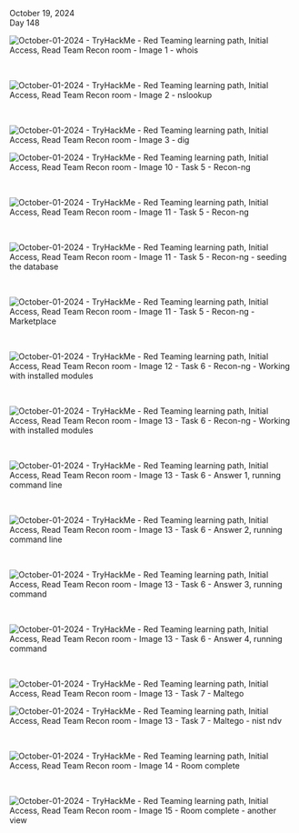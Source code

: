 October 19, 2024<br>
Day 148<br>

![October-01-2024 - TryHackMe - Red Teaming learning path, Initial Access, Read Team Recon room - Image 1 - whois](https://github.com/user-attachments/assets/a18b6ae0-7bee-4676-8ff9-1b396d43ffff)

<br>

![October-01-2024 - TryHackMe - Red Teaming learning path, Initial Access, Read Team Recon room - Image 2 - nslookup](https://github.com/user-attachments/assets/fc7ca8d1-c1b8-4b90-8b23-6887dea30479)


<br>

![October-01-2024 - TryHackMe - Red Teaming learning path, Initial Access, Read Team Recon room - Image 3 - dig](https://github.com/user-attachments/assets/c4149804-27cb-4786-bbd0-ff7846bd09df)



![October-01-2024 - TryHackMe - Red Teaming learning path, Initial Access, Read Team Recon room - Image 10 - Task 5 - Recon-ng](https://github.com/user-attachments/assets/b474df63-6297-4bac-b836-58915b48e0f9)

<br>

![October-01-2024 - TryHackMe - Red Teaming learning path, Initial Access, Read Team Recon room - Image 11 - Task 5 - Recon-ng](https://github.com/user-attachments/assets/3ed69a01-8a75-4a62-ba96-80815fd0c8e7)

<br>

![October-01-2024 - TryHackMe - Red Teaming learning path, Initial Access, Read Team Recon room - Image 11 - Task 5 - Recon-ng - seeding the database](https://github.com/user-attachments/assets/cf95e307-e78a-4c30-b53e-f76f5e07ced4)


<br>

![October-01-2024 - TryHackMe - Red Teaming learning path, Initial Access, Read Team Recon room - Image 11 - Task 5 - Recon-ng - Marketplace](https://github.com/user-attachments/assets/d336502c-9675-4905-8b56-ae436d84b92b)

<br>


![October-01-2024 - TryHackMe - Red Teaming learning path, Initial Access, Read Team Recon room - Image 12 - Task 6 - Recon-ng - Working with installed modules](https://github.com/user-attachments/assets/2002f992-eed4-449e-b0cc-44188a7c7a39)

<br>


![October-01-2024 - TryHackMe - Red Teaming learning path, Initial Access, Read Team Recon room - Image 13 - Task 6 - Recon-ng - Working with installed modules](https://github.com/user-attachments/assets/92052dac-59cc-40de-aaef-13a8714c9756)

<br>


![October-01-2024 - TryHackMe - Red Teaming learning path, Initial Access, Read Team Recon room - Image 13 - Task 6 - Answer 1, running command line](https://github.com/user-attachments/assets/4c8c80de-77ed-4b64-9b6f-73badc46ae6a)


<br>

![October-01-2024 - TryHackMe - Red Teaming learning path, Initial Access, Read Team Recon room - Image 13 - Task 6 - Answer 2, running command line](https://github.com/user-attachments/assets/3be42e4d-121d-4bb0-9662-adc3dcaf8f43)

<br>

![October-01-2024 - TryHackMe - Red Teaming learning path, Initial Access, Read Team Recon room - Image 13 - Task 6 - Answer 3, running command](https://github.com/user-attachments/assets/ba3e4844-6567-42d3-ba1f-b7fd17a5cd5c)

<br>

![October-01-2024 - TryHackMe - Red Teaming learning path, Initial Access, Read Team Recon room - Image 13 - Task 6 - Answer 4, running command](https://github.com/user-attachments/assets/f1a4aea4-8840-4d6c-9a97-47a7688d9373)


<br>

![October-01-2024 - TryHackMe - Red Teaming learning path, Initial Access, Read Team Recon room - Image 13 - Task 7 - Maltego](https://github.com/user-attachments/assets/170ea41d-a0fc-488d-98e9-49c6407ed9bf)



![October-01-2024 - TryHackMe - Red Teaming learning path, Initial Access, Read Team Recon room - Image 13 - Task 7 - Maltego - nist ndv](https://github.com/user-attachments/assets/4cf66770-362d-46a3-884c-12dbc4fc1bd1)


<br>

![October-01-2024 - TryHackMe - Red Teaming learning path, Initial Access, Read Team Recon room - Image 14 - Room complete](https://github.com/user-attachments/assets/54aa313b-f9bd-445e-a806-90d41d8e7034)


<br>

![October-01-2024 - TryHackMe - Red Teaming learning path, Initial Access, Read Team Recon room - Image 15 - Room complete - another view](https://github.com/user-attachments/assets/198c3665-1c33-46a7-bcab-c27758af787f)
